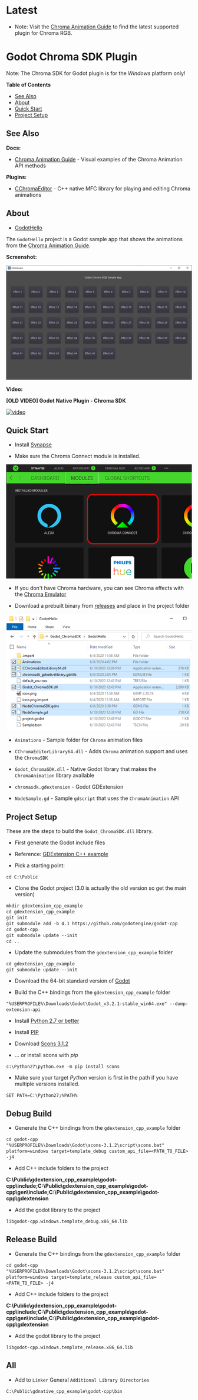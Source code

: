 # Latest

* Note: Visit the [Chroma Animation Guide](https://chroma.razer.com/ChromaGuide/) to find the latest supported plugin for Chroma RGB.

# Godot Chroma SDK Plugin

Note: The Chroma SDK for Godot plugin is for the *Windows* platform only!

**Table of Contents**

* [See Also](#see-also)
* [About](#about)
* [Quick Start](#quick-start)
* [Project Setup](#project-setup)

<a name="see-also"></a>
## See Also

**Docs:**

- [Chroma Animation Guide](http://chroma.razer.com/ChromaGuide/) - Visual examples of the Chroma Animation API methods

**Plugins:**

- [CChromaEditor](https://github.com/RazerOfficial/CChromaEditor) - C++ native MFC library for playing and editing Chroma animations

<a name="about"></a>
## About

* [GodotHello](GodotHello)

The `GodotHello` project is a Godot sample app that shows the animations from the [Chroma Animation Guide](http://chroma.razer.com/ChromaGuide/).

**Screenshot:**

![image_1](images/image_1.png)

**Video:**

**[OLD VIDEO] Godot Native Plugin - Chroma SDK**

<a target="_blank" href="https://www.youtube.com/watch?v=U50sp-QumDg">![video](https://img.youtube.com/vi/U50sp-QumDg/0.jpg)</a>


## Quick Start

* Install [Synapse](https://www.razer.com/synapse-3)

* Make sure the Chroma Connect module is installed.

![image_3](images/image_3.png)

* If you don't have Chroma hardware, you can see Chroma effects with the [Chroma Emulator](https://github.com/razerofficial/ChromaEmulator)

* Download a prebuilt binary from [releases](https://github.com/razerofficial/Godot_ChromaSDK/releases/) and place in the project folder

![image_2](images/image_2.png)

* `Animations` - Sample folder for `Chroma` animation files

* `CChromaEditorLibrary64.dll` - Adds `Chroma` animation support and uses the `ChromaSDK`

* `Godot_ChromaSDK.dll` - Native Godot library that makes the `ChromaAnimation` library available

* `chromasdk.gdextension` - Godot GDExtension

* `NodeSample.gd` - Sample `gdscript` that uses the `ChromaAnimation` API

## Project Setup

These are the steps to build the `Godot_ChromaSDK.dll` library.

* First generate the Godot include files

* Reference: [GDExtension C++ example](https://docs.godotengine.org/en/stable/tutorials/scripting/gdextension/gdextension_cpp_example.html)

* Pick a starting point:

```
cd C:\Public
```

* Clone the Godot project (3.0 is actually the old version so get the main version)

```
mkdir gdextension_cpp_example
cd gdextension_cpp_example
git init
git submodule add -b 4.1 https://github.com/godotengine/godot-cpp
cd godot-cpp
git submodule update --init
cd ..
```

* Update the submodules from the `gdextension_cpp_example` folder

```
cd gdextension_cpp_example
git submodule update --init
```

* Download the 64-bit standard version of [Godot](https://godotengine.org/download/windows)

* Build the C++ bindings from the `gdextension_cpp_example` folder

```
"%USERPROFILE%\Downloads\Godot\Godot_v3.2.1-stable_win64.exe" --dump-extension-api
```

* Install [Python 2.7 or better](https://www.python.org/)

* Install [PIP](https://pip.pypa.io/en/stable/installing/)

* Download [Scons 3.1.2](https://scons.org/tag/releases.html)

* ... or install scons with *pip*

```
c:\Python27\python.exe -m pip install scons
```

* Make sure your target *Python* version is first in the path if you have multiple versions installed.

```
SET PATH=C:\Python27;%PATH%
```

## Debug Build

* Generate the C++ bindings from the `gdextension_cpp_example` folder

```
cd godot-cpp
"%USERPROFILE%\Downloads\Godot\scons-3.1.2\script\scons.bat" platform=windows target=template_debug custom_api_file=<PATH_TO_FILE> -j4
```

* Add C++ include folders to the project

**C:\Public\gdextension_cpp_example\godot-cpp\include;C:\Public\gdextension_cpp_example\godot-cpp\gen\include;C:\Public\gdextension_cpp_example\godot-cpp\gdextension**

* Add the godot library to the project

```
libgodot-cpp.windows.template_debug.x86_64.lib
```

## Release Build

* Generate the C++ bindings from the `gdextension_cpp_example` folder

```
cd godot-cpp
"%USERPROFILE%\Downloads\Godot\scons-3.1.2\script\scons.bat" platform=windows target=template_release custom_api_file=<PATH_TO_FILE> -j4
```

* Add C++ include folders to the project

**C:\Public\gdextension_cpp_example\godot-cpp\include;C:\Public\gdextension_cpp_example\godot-cpp\gen\include;C:\Public\gdextension_cpp_example\godot-cpp\gdextension**

* Add the godot library to the project

```
libgodot-cpp.windows.template_release.x86_64.lib
```

## All

* Add to `Linker` General `Additional Library Directories`

```
C:\Public\gdnative_cpp_example\godot-cpp\bin
```
